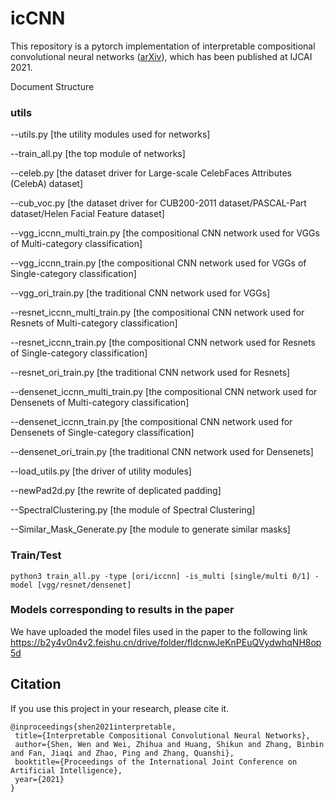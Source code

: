 # icCNN
This repository is a pytorch implementation of interpretable compositional convolutional neural networks ([arXiv](https://arxiv.org/abs/2107.04474)), which has been published at IJCAI 2021.



Document Structure

### utils 
--utils.py [the utility modules used for networks]

--train_all.py [the top module of networks]

--celeb.py [the dataset driver for Large-scale CelebFaces Attributes (CelebA) dataset]

--cub_voc.py [the dataset driver for CUB200-2011 dataset/PASCAL-Part dataset/Helen Facial Feature dataset]

--vgg_iccnn_multi_train.py [the compositional CNN network used for VGGs of Multi-category classification]

--vgg_iccnn_train.py [the compositional CNN network used for VGGs of Single-category classification]

--vgg_ori_train.py [the traditional CNN network used for VGGs]

--resnet_iccnn_multi_train.py [the compositional CNN network used for Resnets of Multi-category classification]

--resnet_iccnn_train.py [the compositional CNN network used for Resnets of Single-category classification]

--resnet_ori_train.py [the traditional CNN network used for Resnets]

--densenet_iccnn_multi_train.py [the compositional CNN network used for Densenets of Multi-category classification]

--densenet_iccnn_train.py [the compositional CNN network used for Densenets of Single-category classification]

--densenet_ori_train.py [the traditional CNN network used for Densenets]

--load_utils.py [the driver of utility modules]

--newPad2d.py [the rewrite of deplicated padding]

--SpectralClustering.py [the module of Spectral Clustering]

--Similar_Mask_Generate.py [the module to generate similar masks]

### Train/Test

```
python3 train_all.py -type [ori/iccnn] -is_multi [single/multi 0/1] -model [vgg/resnet/densenet]
```

### Models corresponding to results in the paper

We have uploaded the model files used in the paper to the following link https://b2y4v0n4v2.feishu.cn/drive/folder/fldcnwJeKnPEuQVydwhqNH8op5d

## Citation

If you use this project in your research, please cite it.

```
@inproceedings{shen2021interpretable,
 title={Interpretable Compositional Convolutional Neural Networks},
 author={Shen, Wen and Wei, Zhihua and Huang, Shikun and Zhang, Binbin and Fan, Jiaqi and Zhao, Ping and Zhang, Quanshi},
 booktitle={Proceedings of the International Joint Conference on Artificial Intelligence},
 year={2021}
}
```
